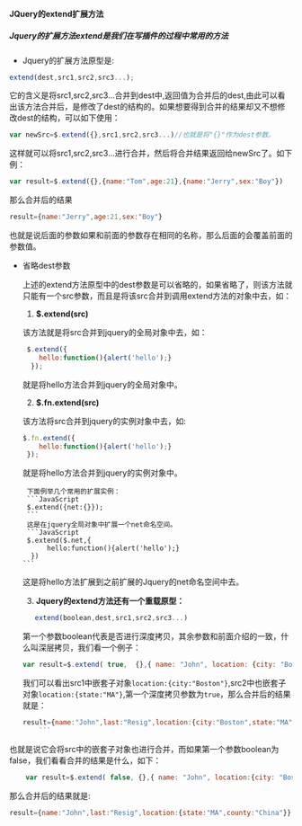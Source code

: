 #### JQuery的extend扩展方法
#####  Jquery的扩展方法extend是我们在写插件的过程中常用的方法
- Jquery的扩展方法原型是:
```JavaScript
extend(dest,src1,src2,src3...);
```
它的含义是将src1,src2,src3...合并到dest中,返回值为合并后的dest,由此可以看出该方法合并后，是修改了dest的结构的。如果想要得到合并的结果却又不想修改dest的结构，可以如下使用：
```JavaScript
var newSrc=$.extend({},src1,src2,src3...)//也就是将"{}"作为dest参数。
```
这样就可以将src1,src2,src3...进行合并，然后将合并结果返回给newSrc了。如下例：
```JavaScript
var result=$.extend({},{name:"Tom",age:21},{name:"Jerry",sex:"Boy"})
```
那么合并后的结果
```JavaScript
result={name:"Jerry",age:21,sex:"Boy"}
```
也就是说后面的参数如果和前面的参数存在相同的名称，那么后面的会覆盖前面的参数值。

- 省略dest参数

	上述的extend方法原型中的dest参数是可以省略的，如果省略了，则该方法就只能有一个src参数，而且是将该src合并到调用extend方法的对象中去，如：

	1. **$.extend(src)**

    该方法就是将src合并到jquery的全局对象中去，如：
    ```JavaScript
     $.extend({
      	hello:function(){alert('hello');}
      });
    ```
    就是将hello方法合并到jquery的全局对象中。

    2. **$.fn.extend(src)**

    该方法将src合并到jquery的实例对象中去，如:
    ```JavaScript
    $.fn.extend({
      	hello:function(){alert('hello');}
     });
    ```
    就是将hello方法合并到jquery的实例对象中。

       下面例举几个常用的扩展实例：
       ```JavaScript
       $.extend({net:{}});
       ```
       这是在jquery全局对象中扩展一个net命名空间。
       ```JavaScript
       $.extend($.net,{
            hello:function(){alert('hello');}
        })
      ```
  这是将hello方法扩展到之前扩展的Jquery的net命名空间中去。

  3. **Jquery的extend方法还有一个重载原型：**
  	```JavaScript
       extend(boolean,dest,src1,src2,src3...)
    ```
    第一个参数boolean代表是否进行深度拷贝，其余参数和前面介绍的一致，什么叫深层拷贝，我们看一个例子：

    ```JavaScript
    var result=$.extend( true,  {},{ name: "John", location: {city: "Boston",county:"USA"} },{ last: "Resig", location: {state: "MA",county:"China"} } );
    ```
    我们可以看出src1中嵌套子对象`location:{city:"Boston"}`,src2中也嵌套子对象`location:{state:"MA"}`,第一个深度拷贝参数为`true`，那么合并后的结果就是：

	```JavaScript
    result={name:"John",last:"Resig",location:{city:"Boston",state:"MA",county:"China"}}
        ```
也就是说它会将src中的嵌套子对象也进行合并，而如果第一个参数boolean为false，我们看看合并的结果是什么，如下：
```JavaScript
    var result=$.extend( false, {},{ name: "John", location:{city: "Boston",county:"USA"} },{ last: "Resig", location: {state: "MA",county:"China"} });
```
那么合并后的结果就是:
```JavaScript
result={name:"John",last:"Resig",location:{state:"MA",county:"China"}}
```
